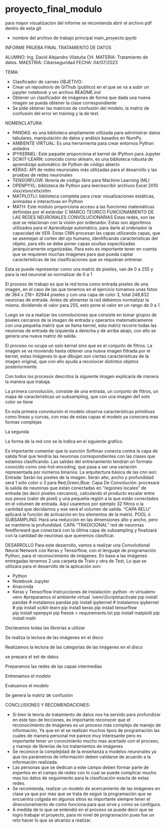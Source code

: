 # proyecto_final_modulo

para mayor visualizacion del informe se recomienda abrir el archivo pdf dentro de esta git

* nombre del archivo de trabajo principal main_proyecto.ipynb

INFORME PRUEBA FINAL TRATAMIENTO DE DATOS

ALUMNO: Ing. David Alejandro Vilatuña CH.
MATERIA: Tratamiento de datos.
MAESTRIA: Ciberseguridad
FECHA: 04/07/2023

TEMA:
-	Clasificador de carnes
OBJETIVO:
-	Crear un repositorio de GIThub (publico) en el que se va a subir un jupyter notebook y un archivo README.md 
-	Obtener un clasificador de imágenes de forma que dada una nueva imagen se pueda obtener la clase correspondiente
-	Se pide obtener las matrices de confusión del modelo, la matriz de confusión del error en training y la de test.

NOMENCLATURA:
-	PANDAS: es una biblioteca ampliamente utilizada para administrar datos tabulares, manipulación de datos y análisis basados en NumPy. 
-	AMBIENTE VIRTUAL: Es una herramienta para crear entornos Python aislados
-	IPYKERNEL: Este paquete proporciona el kernel de IPython para Jupyter
-	SCIKIT-LEARN: conocido como sklearn, es una biblioteca robusta de aprendizaje automático de Python de código abierto
-	KERAS: API de redes neuronales más utilizadas para el desarrollo y las pruebas de redes neuronales
-	TENSORFLOW: librería de código libre para Machine Learning (ML)
-	OPENPYXL: biblioteca de Python para leer/escribir archivos Excel 2010 xlsx/xlsm/xltx/xltm
-	MATPLOTLI: biblioteca completa para crear visualizaciones estáticas, animadas e interactivas en Python
-	MATH: Este módulo proporciona acceso a las funciones matemáticas definidas por el estándar C
MARCO TEORICO
FUNCIONAMIENTO DE LAS REDES NEURONALES CONVOLUCIONARIAS
Estas redes, son las que se relacionan con la visión por ordenador. Estas son algoritmos utilizados para el Aprendizaje automático, para darle al ordenador la capacidad de VER. Estas CNN procesan las capas utilizando capas, que se asemejan al cortex del ojo humano, identificando características del objeto, para ello se debe poner capas ocultas especilizadas jerárquicamente organizadas.
Para esto es importante tener en cuenta que se requieren muchas imágenes para que pueda captar características de las clasificaciones que se requieran entrenar.

   Esta se puede representar como una matriz de pixeles, van de 0 a 255 y para la red neuronal se normalizar de 0 a 1

El proceso de trabajo es que la red toma como entrada pixeles de una imagen, en el caso de las que tenemos en el ejercicio tomamos unas fotos de 384 x 216= 82944 pixeles y con una capa  de color 3, total 248,832 neuronas de entrada.
Antes de alimentar la red debemos normalizar la misma, dividiendo el valor para 255, esto pone el valor en un rango de 0 a 1.
 
Luego se va a realizar las convoluciones que consiste en tomar grupos de pixeles cercanos de la imagen de entrada y operarlos matematicamenre con una pequeña matriz que se llama kernel, esta matriz recorre todas las neuronas de entrada de izquierda a derecha y de arriba abajo, con ello se genera una nueva matriz de salida.
 
El proceso no ocupa un solo kernel sino que es el conjunto de filtros.
 La imagen se va moviendo hasta obtener una nueva imagen filtrada por el kernel, estas imágenes lo que dibujan son ciertas características de la imagen original, que con ello ayuda a reconocer distintos objetos posteriormente.
 
Con todos los procesos descritos la siguiente imagen explicaría de manera la manera que trabaja.
 
La primera convolución, consiste de una entrada, un conjunto de filtros, un mapa de características un subsampling, que con una imagen de1 solo color se tiene 
 
En esta primera convolución el modelo observa características primitivas como líneas y curvas, con mas de estas capas el modelo ya conocera mas formas complejas
 
La segunda 
 
La forma de la red cnn se la indica en el siguiente grafico.

 
 
 
Es importante comentar que la sunción Softmax conecta contra la capa de salida final que tendría las neuronas correspondientes con las clases que estamos clasificando.
Las salidas del entrenamiento tendrán un formato conocido como one-hot-encoding, que pasa a ser una variación representada por números binarios.
La arquitectura básica de las cnn son:
Entrada: Serán los pixeles de la imagen. Serán alto, ancho y profundidad será 1 sólo color o 3 para Red,Green,Blue.
Capa De Convolución: procesará la salida de neuronas que están conectadas en “regiones locales” de entrada (es decir pixeles cercanos), calculando el producto escalar entre sus pesos (valor de pixel) y una pequeña región a la que están conectados en el volumen de entrada. Aquí usaremos por ejemplo 32 filtros o la cantidad que decidamos y ese será el volumen de salida.
“CAPA RELU” aplicará la función de activación en los elementos de la matriz.
POOL ó SUBSAMPLING: Hará una reducción en las dimensiones alto y ancho, pero se mantiene la profundidad.
CAPA “TRADICIONAL” red de neuronas feedforward que conectará con la última capa de subsampling y finalizará con la cantidad de neuronas que queremos clasificar.

DESARROLLO
Para este desarrollo, vamos a realizar una Convolutional Neural Network con Keras y Tensorflow, con el lenguaje de programación Python, para el reconocimiento de imágenes.
En base a las imágenes entregadas tenemos 2 una carpeta de Train y otra de Test, 
Lo que se utilizara para el desarrollo de la aplicación son: 
-	Python
-	Notebook Jupyter
-	Anaconda
-	Keras y Tensorflow
Instrucciones de instalación:
python -m virtualenv venv #preparamos el ambiente virtual
.\venv\Scripts\activate
pip install pandas # instalamos pandas
pip install ipykernel # instalamos ipykernel # 
pip install scikit-learn
pip install keras
pip install tensorflow  
pip install openpyxl
pip freeze > requirements.txt
pip install matplotli
pip install math

 
Declaramos todas las librerías a utilizar
 
 
 
 
 Se realiza la lectura de las imágenes en el disco 
 
Realizamos la lectura de las categorías de las imágenes en el disco 

 
se prepara el set de datos 
 

 
Preparamos las redes de las capas intermedias 
 
 
 
 
Entrenamos el modelo 
 
Evaluamos el modelo
 

Se genera la matriz de confusión


 

CONCLUSIONES Y RECOMENDACIONES:

-	Si bien la teoría de tratamiento de datos nos ha servido para profundizar en este tipo de lecciones, es importante reconocer que el reconocimiento de imágenes es un proceso mas complejo de manejo de información, Ya que en el se realizan muchos tipos de programación las cuales de manera personal me parece muy interesante pero es importante tener un conocimiento mucho mas acertado con el proceso, y manejo de librerías de los tratamientos de imágenes
-	Se reconoce la complejidad de la enseñanza a modelos neuronales ya que los parámetros de información deben validarse de acuerdo a la información realizada. 
-	Las personas que se dedican a este campo deben formar parte de expertos en el campo de redes con lo cual se puede complicar mucho mas los datos de seguimiento para la clasificación exacta de estas redes.
-	Se recomienda, realizar un modelo de acercamiento de las imágenes en clase ya que por mas que se trata de seguir la programación que se encuentra colgada en algunos sitios es importante siempre tener el direccionamiento de como funciona para que sirve y como se configura.
-	A medida de lo que se entendió en el proceso se puede decir que se logro trabajar el proyecto, para mi nivel de programación pues fue un reto hacer lo que se alcanzo a realizar.










